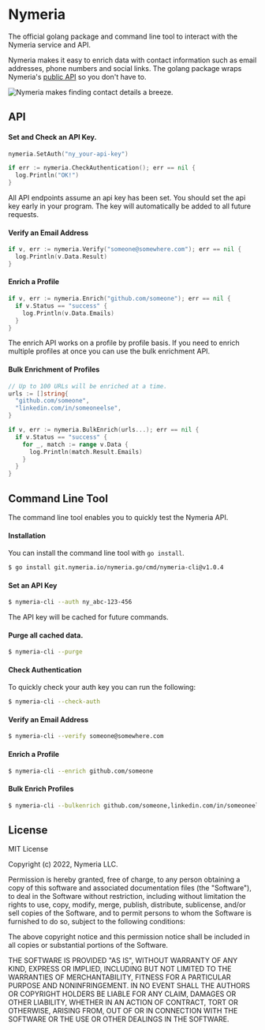 # Nymeria

The official golang package and command line tool to interact with the Nymeria service
and API.

Nymeria makes it easy to enrich data with contact information such as email
addresses, phone numbers and social links. The golang package wraps Nymeria's [public
API](https://www.nymeria.io/developers) so you don't have to.

![Nymeria makes finding contact details a breeze.](https://www.nymeria.io/assets/images/marquee.png)

## API

#### Set and Check an API Key.

```go
nymeria.SetAuth("ny_your-api-key")

if err := nymeria.CheckAuthentication(); err == nil {
  log.Println("OK!")
}
```

All API endpoints assume an api key has been set. You should set the api key
early in your program. The key will automatically be added to all future
requests.

#### Verify an Email Address

```go
if v, err := nymeria.Verify("someone@somewhere.com"); err == nil {
  log.Println(v.Data.Result)
}
```

#### Enrich a Profile

```go
if v, err := nymeria.Enrich("github.com/someone"); err == nil {
  if v.Status == "success" {
    log.Println(v.Data.Emails)
  }
}
```

The enrich API works on a profile by profile basis. If you need to enrich
multiple profiles at once you can use the bulk enrichment API.

#### Bulk Enrichment of Profiles

```go
// Up to 100 URLs will be enriched at a time.
urls := []string{
  "github.com/someone",
  "linkedin.com/in/someoneelse",
}

if v, err := nymeria.BulkEnrich(urls...); err == nil {
  if v.Status == "success" {
    for _, match := range v.Data {
      log.Println(match.Result.Emails)
    }
  }
}
```

## Command Line Tool

The command line tool enables you to quickly test the Nymeria API.

#### Installation

You can install the command line tool with `go install`.

```bash
$ go install git.nymeria.io/nymeria.go/cmd/nymeria-cli@v1.0.4
```

#### Set an API Key

```bash
$ nymeria-cli --auth ny_abc-123-456
```

The API key will be cached for future commands.

#### Purge all cached data.

```bash
$ nymeria-cli --purge
```

#### Check Authentication

To quickly check your auth key you can run the following:

```bash
$ nymeria-cli --check-auth
```

#### Verify an Email Address

```bash
$ nymeria-cli --verify someone@somewhere.com
```

#### Enrich a Profile

```bash
$ nymeria-cli --enrich github.com/someone
```

#### Bulk Enrich Profiles

```bash
$ nymeria-cli --bulkenrich github.com/someone,linkedin.com/in/someoneelse
```

## License

MIT License

Copyright (c) 2022, Nymeria LLC.

Permission is hereby granted, free of charge, to any person obtaining a copy
of this software and associated documentation files (the "Software"), to deal
in the Software without restriction, including without limitation the rights
to use, copy, modify, merge, publish, distribute, sublicense, and/or sell
copies of the Software, and to permit persons to whom the Software is
furnished to do so, subject to the following conditions:

The above copyright notice and this permission notice shall be included in all
copies or substantial portions of the Software.

THE SOFTWARE IS PROVIDED "AS IS", WITHOUT WARRANTY OF ANY KIND, EXPRESS OR
IMPLIED, INCLUDING BUT NOT LIMITED TO THE WARRANTIES OF MERCHANTABILITY,
FITNESS FOR A PARTICULAR PURPOSE AND NONINFRINGEMENT. IN NO EVENT SHALL THE
AUTHORS OR COPYRIGHT HOLDERS BE LIABLE FOR ANY CLAIM, DAMAGES OR OTHER
LIABILITY, WHETHER IN AN ACTION OF CONTRACT, TORT OR OTHERWISE, ARISING FROM,
OUT OF OR IN CONNECTION WITH THE SOFTWARE OR THE USE OR OTHER DEALINGS IN THE
SOFTWARE.
